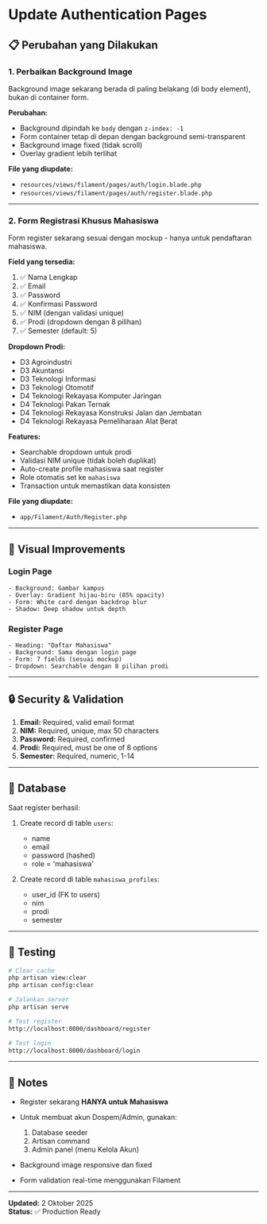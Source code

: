 # Update Authentication Pages

## 📋 Perubahan yang Dilakukan

### 1. **Perbaikan Background Image**
Background image sekarang berada di paling belakang (di body element), bukan di container form.

**Perubahan:**
- Background dipindah ke `body` dengan `z-index: -1`
- Form container tetap di depan dengan background semi-transparent
- Background image fixed (tidak scroll)
- Overlay gradient lebih terlihat

**File yang diupdate:**
- `resources/views/filament/pages/auth/login.blade.php`
- `resources/views/filament/pages/auth/register.blade.php`

---

### 2. **Form Registrasi Khusus Mahasiswa**
Form register sekarang sesuai dengan mockup - hanya untuk pendaftaran mahasiswa.

**Field yang tersedia:**
1. ✅ Nama Lengkap
2. ✅ Email  
3. ✅ Password
4. ✅ Konfirmasi Password
5. ✅ NIM (dengan validasi unique)
6. ✅ Prodi (dropdown dengan 8 pilihan)
7. ✅ Semester (default: 5)

**Dropdown Prodi:**
- D3 Agroindustri
- D3 Akuntansi
- D3 Teknologi Informasi
- D3 Teknologi Otomotif
- D4 Teknologi Rekayasa Komputer Jaringan
- D4 Teknologi Pakan Ternak
- D4 Teknologi Rekayasa Konstruksi Jalan dan Jembatan
- D4 Teknologi Rekayasa Pemeliharaan Alat Berat

**Features:**
- Searchable dropdown untuk prodi
- Validasi NIM unique (tidak boleh duplikat)
- Auto-create profile mahasiswa saat register
- Role otomatis set ke `mahasiswa`
- Transaction untuk memastikan data konsisten

**File yang diupdate:**
- `app/Filament/Auth/Register.php`

---

## 🎨 Visual Improvements

### Login Page
```
- Background: Gambar kampus
- Overlay: Gradient hijau-biru (85% opacity)
- Form: White card dengan backdrop blur
- Shadow: Deep shadow untuk depth
```

### Register Page
```
- Heading: "Daftar Mahasiswa"
- Background: Sama dengan login page
- Form: 7 fields (sesuai mockup)
- Dropdown: Searchable dengan 8 pilihan prodi
```

---

## 🔒 Security & Validation

1. **Email:** Required, valid email format
2. **NIM:** Required, unique, max 50 characters
3. **Password:** Required, confirmed
4. **Prodi:** Required, must be one of 8 options
5. **Semester:** Required, numeric, 1-14

---

## 💾 Database

Saat register berhasil:
1. Create record di table `users`:
   - name
   - email
   - password (hashed)
   - role = 'mahasiswa'

2. Create record di table `mahasiswa_profiles`:
   - user_id (FK to users)
   - nim
   - prodi
   - semester

---

## 🚀 Testing

```bash
# Clear cache
php artisan view:clear
php artisan config:clear

# Jalankan server
php artisan serve

# Test register
http://localhost:8000/dashboard/register

# Test login
http://localhost:8000/dashboard/login
```

---

## 📝 Notes

- Register sekarang **HANYA untuk Mahasiswa**
- Untuk membuat akun Dospem/Admin, gunakan:
  1. Database seeder
  2. Artisan command
  3. Admin panel (menu Kelola Akun)
  
- Background image responsive dan fixed
- Form validation real-time menggunakan Filament

---

**Updated:** 2 Oktober 2025  
**Status:** ✅ Production Ready


